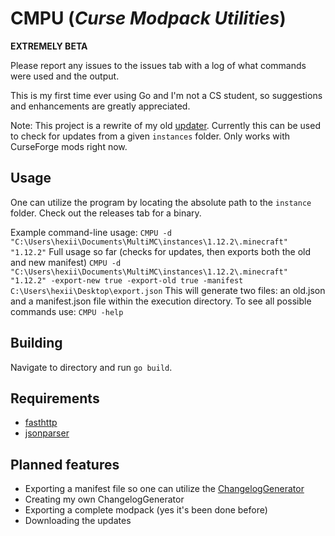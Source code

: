 # CMPU (_Curse Modpack Utilities_)

**EXTREMELY BETA**

Please report any issues to the issues tab with a log of what commands were used and the output. 

This is my first time ever using Go and I'm not a CS student, so suggestions and enhancements are greatly appreciated.

Note: This project is a rewrite of my old [updater](https://github.com/Hextical/updater-java/).
Currently this can be used to check for updates from a given `instances` folder. Only works with CurseForge mods right now.

## Usage

One can utilize the program by locating the absolute path to the `instance` folder. Check out the releases tab for a binary.

Example command-line usage:
`
CMPU -d "C:\Users\hexii\Documents\MultiMC\instances\1.12.2\.minecraft" "1.12.2"
`
Full usage so far (checks for updates, then exports both the old and new manifest)
`
CMPU -d "C:\Users\hexii\Documents\MultiMC\instances\1.12.2\.minecraft" "1.12.2" -export-new true -export-old true -manifest C:\Users\hexii\Desktop\export.json
`
This will generate two files: an old.json and a manifest.json file within the execution directory.
To see all possible commands use:
`
CMPU -help
`

## Building
Navigate to directory and run `go build`.

## Requirements
- [fasthttp](https://github.com/valyala/fasthttp)
- [jsonparser](https://github.com/buger/jsonparser)

## Planned features
- Exporting a manifest file so one can utilize the [ChangelogGenerator](https://github.com/TheRandomLabs/ChangelogGenerator)
- Creating my own ChangelogGenerator
- Exporting a complete modpack (yes it's been done before)
- Downloading the updates

